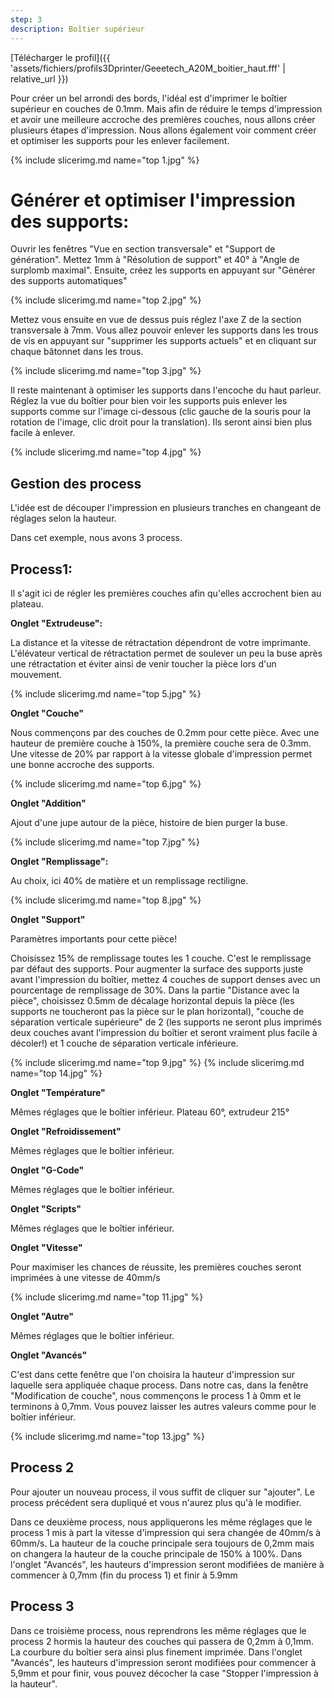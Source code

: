 ```yaml
---
step: 3
description: Boîtier supérieur
---
```

[Télécharger le profil]({{ 'assets/fichiers/profils3Dprinter/Geeetech_A20M_boitier_haut.fff' | relative_url }})

Pour créer un bel arrondi des bords, l'idéal est d'imprimer le boîtier supérieur en couches de 0.1mm. Mais afin de réduire le temps d'impression et avoir une meilleure accroche des premières couches, nous allons créer plusieurs étapes d'impression.
Nous allons également voir comment créer et optimiser les supports pour les enlever facilement.

{% include slicerimg.md name="top 1.jpg" %}

# **Générer et optimiser l'impression des supports:**


Ouvrir les fenêtres "Vue en section transversale" et "Support de génération". Mettez 1mm à "Résolution de support" et 40° à "Angle de surplomb maximal". Ensuite, créez les supports en appuyant sur "Générer des supports automatiques"

{% include slicerimg.md name="top 2.jpg" %}

Mettez vous ensuite en vue de dessus puis réglez l'axe Z de la section transversale à 7mm. Vous allez pouvoir enlever les supports dans les trous de vis en appuyant sur "supprimer les supports actuels" et en cliquant sur chaque bâtonnet dans les trous.  

{% include slicerimg.md name="top 3.jpg" %}

Il reste maintenant à optimiser les supports dans l'encoche du haut parleur. Réglez la vue du boîtier pour bien voir les supports puis enlever les supports comme sur l'image ci-dessous (clic gauche de la souris pour la rotation de l'image, clic droit pour la translation). Ils seront ainsi bien plus facile à enlever.


{% include slicerimg.md name="top 4.jpg" %}


## **Gestion des process**
   
L'idée est de découper l'impression en plusieurs tranches en changeant de réglages selon la hauteur. 

Dans cet exemple, nous avons 3 process. 
 
## **Process1:**

Il s'agit ici de régler les premières couches afin qu'elles accrochent bien au plateau. 

**Onglet "Extrudeuse":** 

La distance et la vitesse de rétractation dépendront de votre imprimante. L'élévateur vertical de rétractation permet de soulever un peu la buse après une rétractation et éviter ainsi de venir toucher la pièce lors d'un mouvement.  

{% include slicerimg.md name="top 5.jpg" %}

**Onglet "Couche"**

Nous commençons par des couches de 0.2mm pour cette pièce. Avec une hauteur de première couche à 150%, la première couche sera de 0.3mm. Une vitesse de 20% par rapport à la vitesse globale d'impression permet une bonne accroche des supports. 

{% include slicerimg.md name="top 6.jpg" %}

**Onglet "Addition"**

Ajout d'une jupe autour de la pièce, histoire de bien purger la buse.

{% include slicerimg.md name="top 7.jpg" %}

**Onglet  "Remplissage":**

Au choix, ici 40% de matière et un remplissage rectiligne. 

{% include slicerimg.md name="top 8.jpg" %}

**Onglet "Support"**

Paramètres importants pour cette pièce!

Choisissez 15% de remplissage  toutes les 1 couche. C'est le remplissage par défaut des supports. Pour augmenter la surface des supports juste avant l'impression du boîtier, mettez 4 couches de support denses avec un pourcentage de remplissage de 30%.
Dans la partie "Distance avec la pièce", choisissez 0.5mm de décalage horizontal depuis la pièce (les supports ne toucheront pas la pièce sur le plan horizontal), "couche de séparation verticale supérieure" de 2 (les supports ne seront plus imprimés deux couches avant l'impression du boîtier et seront vraiment plus facile à décoler!) et 1 couche de séparation verticale inférieure.
 

{% include slicerimg.md name="top 9.jpg" %}
{% include slicerimg.md name="top 14.jpg" %}

**Onglet "Température"**

Mêmes réglages que le boîtier inférieur. Plateau 60°, extrudeur 215°


**Onglet "Refroidissement"**

Mêmes réglages que le boîtier inférieur.


**Onglet "G-Code"**

Mêmes réglages que le boîtier inférieur.

**Onglet "Scripts"**

Mêmes réglages que le boîtier inférieur.

**Onglet "Vitesse"**

Pour maximiser les chances de réussite, les premières couches seront imprimées à une vitesse de 40mm/s

{% include slicerimg.md name="top 11.jpg" %}

**Onglet "Autre"**

Mêmes réglages que le boîtier inférieur.

**Onglet "Avancés"**

C'est dans cette fenêtre que l'on choisira la hauteur d'impression sur laquelle sera appliquée chaque process. Dans notre cas, dans la fenêtre "Modification de couche", nous commençons le process 1 à 0mm et le terminons à 0,7mm. Vous pouvez laisser les autres valeurs comme pour le boîtier inférieur.

{% include slicerimg.md name="top 13.jpg" %}

## **Process 2**

Pour ajouter un nouveau process, il vous suffit de cliquer sur "ajouter". Le process précédent sera dupliqué et vous n'aurez plus qu'à le modifier.


Dans ce deuxième process, nous appliquerons les même réglages que le process 1 mis à part la vitesse d'impression qui sera changée de 40mm/s à 60mm/s. La hauteur de la couche principale sera toujours de 0,2mm mais on changera la hauteur de la couche principale de 150% à 100%.
Dans l'onglet "Avancés", les hauteurs d'impression seront modifiées de manière à commencer à 0,7mm (fin du process 1) et finir à 5.9mm

## **Process 3**

Dans ce troisième process, nous reprendrons les même réglages que le process 2 hormis la hauteur des couches qui passera de 0,2mm à 0,1mm. La courbure du boîtier sera ainsi plus finement imprimée. Dans l'onglet "Avancés", les hauteurs d'impression seront modifiées pour commencer à 5,9mm et pour finir, vous pouvez décocher la case "Stopper l'impression à la hauteur".







